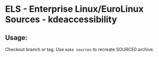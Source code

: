 # ELS - Enterprise Linux/EuroLinux Sources - kdeaccessibility
 
## Usage:
  Checkout branch or tag. Use `make sources` to recreate  SOURCE0 archive.
